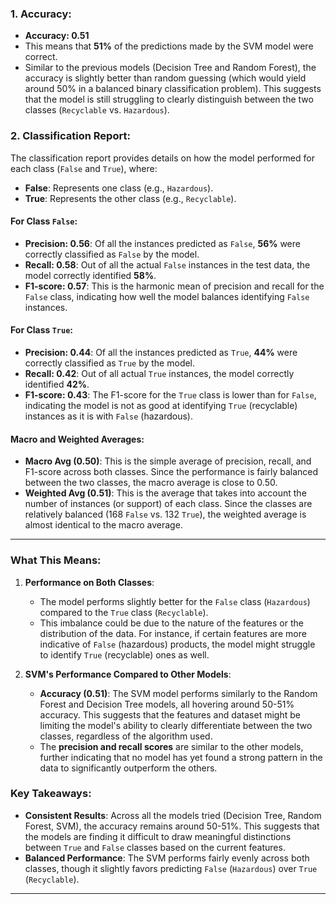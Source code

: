 ### 1. **Accuracy**:
   - **Accuracy: 0.51**
   - This means that **51%** of the predictions made by the SVM model were correct.
   - Similar to the previous models (Decision Tree and Random Forest), the accuracy is slightly better than random guessing (which would yield around 50% in a balanced binary classification problem). This suggests that the model is still struggling to clearly distinguish between the two classes (`Recyclable` vs. `Hazardous`).

### 2. **Classification Report**:
   The classification report provides details on how the model performed for each class (`False` and `True`), where:
   - **False**: Represents one class (e.g., `Hazardous`).
   - **True**: Represents the other class (e.g., `Recyclable`).

#### **For Class `False`**:
   - **Precision: 0.56**: Of all the instances predicted as `False`, **56%** were correctly classified as `False` by the model.
   - **Recall: 0.58**: Out of all the actual `False` instances in the test data, the model correctly identified **58%**.
   - **F1-score: 0.57**: This is the harmonic mean of precision and recall for the `False` class, indicating how well the model balances identifying `False` instances.

#### **For Class `True`**:
   - **Precision: 0.44**: Of all the instances predicted as `True`, **44%** were correctly classified as `True` by the model.
   - **Recall: 0.42**: Out of all actual `True` instances, the model correctly identified **42%**.
   - **F1-score: 0.43**: The F1-score for the `True` class is lower than for `False`, indicating the model is not as good at identifying `True` (recyclable) instances as it is with `False` (hazardous).

#### **Macro and Weighted Averages**:
- **Macro Avg (0.50)**: This is the simple average of precision, recall, and F1-score across both classes. Since the performance is fairly balanced between the two classes, the macro average is close to 0.50.
- **Weighted Avg (0.51)**: This is the average that takes into account the number of instances (or support) of each class. Since the classes are relatively balanced (168 `False` vs. 132 `True`), the weighted average is almost identical to the macro average.

---

### **What This Means**:
1. **Performance on Both Classes**:
   - The model performs slightly better for the `False` class (`Hazardous`) compared to the `True` class (`Recyclable`).
   - This imbalance could be due to the nature of the features or the distribution of the data. For instance, if certain features are more indicative of `False` (hazardous) products, the model might struggle to identify `True` (recyclable) ones as well.

2. **SVM's Performance Compared to Other Models**:
   - **Accuracy (0.51)**: The SVM model performs similarly to the Random Forest and Decision Tree models, all hovering around 50-51% accuracy. This suggests that the features and dataset might be limiting the model's ability to clearly differentiate between the two classes, regardless of the algorithm used.
   - The **precision and recall scores** are similar to the other models, further indicating that no model has yet found a strong pattern in the data to significantly outperform the others.

### **Key Takeaways**:
- **Consistent Results**: Across all the models tried (Decision Tree, Random Forest, SVM), the accuracy remains around 50-51%. This suggests that the models are finding it difficult to draw meaningful distinctions between `True` and `False` classes based on the current features.
- **Balanced Performance**: The SVM performs fairly evenly across both classes, though it slightly favors predicting `False` (`Hazardous`) over `True` (`Recyclable`).

---